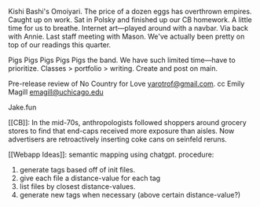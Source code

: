 Kishi Bashi's Omoiyari. The price of a dozen eggs has overthrown empires. Caught up on work. Sat in Polsky and finished up our CB homework. A little time for us to breathe. Internet art—played around with a navbar. Via back with Annie. Last staff meeting with Mason. We've actually been pretty on top of our readings this quarter.

Pigs Pigs Pigs Pigs Pigs the band.
We have such limited time—have to prioritize.
Classes > portfolio > writing.
Create and post on main.

Pre-release review of No Country for Love
yarotrof@gmail.com.
cc Emily Magill
emagill@uchicago.edu

Jake.fun

[[CB]]: In the mid-70s, anthropologists followed shoppers around grocery stores to find that end-caps received more exposure than aisles. Now advertisers are retroactively inserting coke cans on seinfeld reruns. 

[[Webapp Ideas]]: semantic mapping using chatgpt. 
procedure: 
1. generate tags based off of init files. 
2. give each file a distance-value for each tag
3. list files by closest distance-values.
4. generate new tags when necessary (above certain distance-value?)
